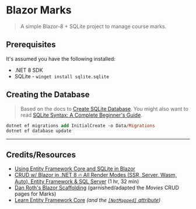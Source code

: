 # Blazor Marks

> A simple Blazor-8 + SQLite project to manage course marks.

## Prerequisites

It's assumed you have the following installed:

- .NET 8 SDK
- SQLite - `winget install sqlite.sqlite`

## Creating the Database

> Based on the docs to [Create SQLite Database](https://sqldocs.org/sqlite/sqlite-create-database/). You might also want to read [SQLite Syntax: A Complete Beginner's Guide](https://sqldocs.org/sqlite/sqlite-syntax/).

```ps
dotnet ef migrations add InitialCreate -o Data/Migrations
dotnet ef database update
```

----

## Credits/Resources

- [Using Entity Framework Core and SQLite in Blazor](https://www.allhandsontech.com/programming/blazor/how-to-sqlite-blazor/)
- [CRUD w/ Blazor in .NET 8 🔥 All Render Modes (SSR, Server, Wasm, Auto), Entity Framework & SQL Server](https://youtu.be/w8imy7LT9zY?si=EP6TA3iGeAj1i9gZ) (1 hr, 32 min)
- [Dan Roth's Blazor Scaffolding](https://github.com/danroth27/BlazorScaffolding) (garnished/adapted the *Movies* CRUD pages for Marks)
- [Learn Entity Framework Core](https://www.learnentityframeworkcore.com/) *(and the [`[NotMapped]` attribute](https://www.learnentityframeworkcore.com/configuration/data-annotation-attributes/notmapped-attribute))*
